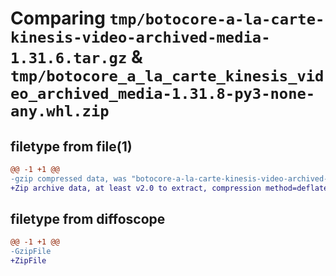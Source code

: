 # Comparing `tmp/botocore-a-la-carte-kinesis-video-archived-media-1.31.6.tar.gz` & `tmp/botocore_a_la_carte_kinesis_video_archived_media-1.31.8-py3-none-any.whl.zip`

## filetype from file(1)

```diff
@@ -1 +1 @@
-gzip compressed data, was "botocore-a-la-carte-kinesis-video-archived-media-1.31.6.tar", last modified: Thu Jul 20 01:20:26 2023, max compression
+Zip archive data, at least v2.0 to extract, compression method=deflate
```

## filetype from diffoscope

```diff
@@ -1 +1 @@
-GzipFile
+ZipFile
```

